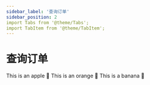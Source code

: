 ```yaml
---
sidebar_label: '查询订单'
sidebar_position: 2
import Tabs from '@theme/Tabs';  
import TabItem from '@theme/TabItem';
---
```


# 查询订单

<Tabs>  
<TabItem value="apple" label="Apple" default>  
This is an apple 🍎  
</TabItem>  
<TabItem value="orange" label="Orange">  
This is an orange 🍊  
</TabItem>  
<TabItem value="banana" label="Banana">  
This is a banana 🍌  
</TabItem>  
</Tabs>
<!--stackedit_data:
eyJoaXN0b3J5IjpbLTE3MTY2MDQ3MjQsLTU0NDE5MjU1OCwxNz
Q2MzA1NzE2XX0=
-->